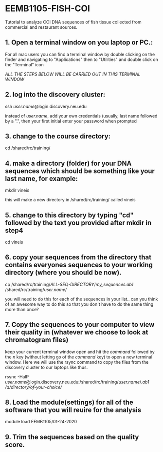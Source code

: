 # EEMB1105-FISH-COI
Tutorial to analyze COI DNA sequences of fish tissue collected from commercial and restaurant sources.

## 1.  Open a terminal window on you laptop or PC.: 
For all mac users you can find a terminal window by double clicking on the finder and navigating to "Applications" then to "Utilities" and double click on the "Terminal" icon  

*ALL THE STEPS BELOW WILL BE CARRIED OUT IN THIS TERMINAL WINDOW*

## 2. log into the discovery cluster:

ssh *user.name*@login.discovery.neu.edu 

instead of *user.name*, add your own credentials (usually, last name followed by a ".", then your first initial enter your password when prompted 

## 3. change to the course directory:

cd /shared/rc/training/

## 4. make a directory (folder) for your DNA sequences which should be something like your last name, for example:

mkdir vineis

this will make a new directory in /shared/rc/training/ called vineis

## 5. change to this directory by typing "cd" followed by the text you provided after mkdir in step4

cd vineis

## 6. copy your sequences from the directory that contains everyones sequences to your working directory (where you should be now).

cp /shared/rc/training/*ALL-SEQ-DIRECTORY*/*my_sequences.ab1* /shared/rc/training/*user.name*/

you will need to do this for each of the sequences in your list.. can you think of an awesome way to do this so that you don't have to do the same thing more than once?

## 7. Copy the sequences to your computer to view their quality in (whatever we choose to look at chromatogram files)
keep your current terminal window open and hit the *command* followed by the *n* key (without letting go of the *command* key) to open a new terminal window.  Here we will use the rsync command to copy the files from the discovery cluster to our laptops like thus.

rsync -HalP *user.name*@login.discovery.neu.edu:/shared/rc/training/*user.name*/*.ab1* */a/directory/of-your-choice/*

## 8.  Load the module(settings) for all of the software that you will reuire for the analysis

 module load EEMB1105/01-24-2020

## 9.  Trim the sequences based on the quality score.  



